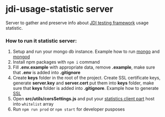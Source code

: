 # jdi-usage-statistic server
Server to gather and preserve info about [JDI testing framework](https://github.com/jdi-testing/jdi-light) usage statistic.

### How to run it statistic server:
1. Setup and run your mongo db instance. Example how to run [mongo](https://docs.mongodb.com/guides/server/install/) and [mongod](https://docs.mongodb.com/manual/tutorial/manage-mongodb-processes/) 
1. Install npm packages with ```npm i``` command
1. Fill **.env.example** with appropriate data, remove **.example**, make sure that **.env** is added into **.gitignore**
1. Create **keys** folder in the root of the project. Create SSL certificate keys, generate **server.key** and **server.cert** put them into **keys** folder, make sure that **keys** folder  is added into **.gitignore**. Example how to generate [SSL](https://www.digitalocean.com/community/tutorials/openssl-essentials-working-with-ssl-certificates-private-keys-and-csrs)  
1. Open **src/utils/corsSettings.js** and put your [statistics client part](https://github.com/anisa07/react-client-jdi-usage-statistics) host into ```whitelist``` array
1. Run ```npm run prod``` or ```npm start``` for developer pusposes
